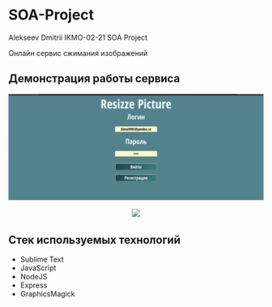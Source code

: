 # SOA-Project
Alekseev Dmitrii IKMO-02-21 SOA Project

Онлайн сервис сжимания изображений

## Демонстрация работы сервиса

<p align="center">
  <img src="gif/gif.gif" />
</p>

<p align="center">
  <img src="gif/image.gif" />
</p>

## Стек используемых технологий

- Sublime Text
- JavaScript
- NodeJS
- Express
- GraphicsMagick
